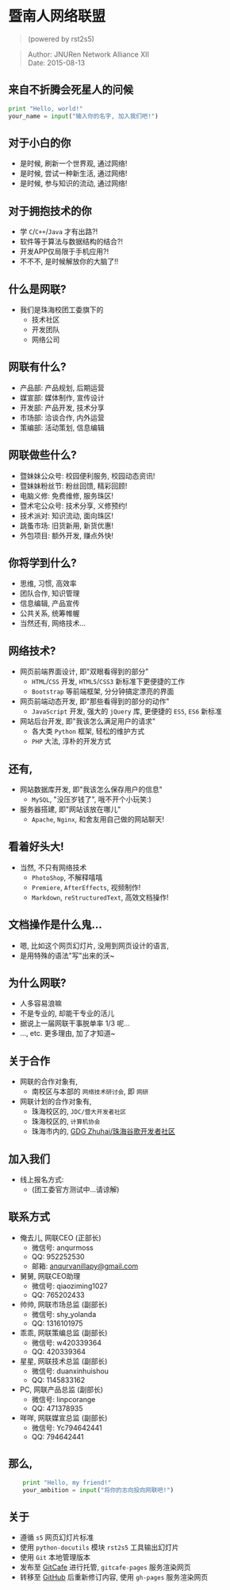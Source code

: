 暨南人网络联盟
==============

> (powered by rst2s5)  

> Author: JNURen Network Alliance XII  
> Date: 2015-08-13

来自不折腾会死星人的问候
------------------------

```python
print "Hello, world!"
your_name = input("输入你的名字, 加入我们吧!")
```

对于小白的你
------------

- 是时候, 刷新一个世界观, 通过网络!
- 是时候, 尝试一种新生活, 通过网络!
- 是时候, 参与知识的流动, 通过网络!

对于拥抱技术的你
----------------

- 学 `C`/`C++`/`Java` 才有出路?!
- 软件等于算法与数据结构的结合?!
- 开发APP仅局限于手机应用?!
- 不不不, 是时候解放你的大脑了!!

什么是网联?
-----------

- 我们是珠海校团工委旗下的
    + 技术社区
    + 开发团队
    + 网络公司

网联有什么?
-----------

- 产品部: 产品规划, 后期运营
- 媒宣部: 媒体制作, 宣传设计
- 开发部: 产品开发, 技术分享
- 市场部: 洽谈合作, 内外运营
- 策编部: 活动策划, 信息编辑

网联做些什么?
-------------

- 暨妹妹公众号: 校园便利服务, 校园动态资讯!
- 暨妹妹粉丝节: 粉丝回馈, 精彩回顾!
- 电脑义修: 免费维修, 服务珠区!
- 暨术宅公众号: 技术分享, 义修预约!
- 技术派对: 知识流动, 面向珠区!
- 跳蚤市场: 旧货新用, 新货优惠!
- 外包项目: 额外开发, 赚点外快!

你将学到什么?
-------------

- 思维, 习惯, 高效率
- 团队合作, 知识管理
- 信息编辑, 产品宣传
- 公共关系, 统筹帷幄
- 当然还有, 网络技术...

网络技术?
---------

- 网页前端界面设计, 即"双眼看得到的部分"
    + `HTML`/`CSS` 开发, `HTML5`/`CSS3` 新标准下更便捷的工作
    + `Bootstrap` 等前端框架, 分分钟搞定漂亮的界面
- 网页前端动态开发, 即"那些看得到的部分的动作"
    + `JavaScript` 开发, 强大的 `jQuery` 库, 更便捷的 `ES5`, `ES6` 新标准
- 网站后台开发, 即"我该怎么满足用户的请求"
    + 各大类 `Python` 框架, 轻松的维护方式
    + `PHP` 大法, 淳朴的开发方式

还有,
-----

- 网站数据库开发, 即"我该怎么保存用户的信息"
    + `MySQL`, "没压岁钱了", 哦不开个小玩笑:)
- 服务器搭建, 即"网站该放在哪儿"
    + `Apache`, `Nginx`, 和舍友用自己做的网站聊天!

看着好头大!
-----------

- 当然, 不只有网络技术
    + `PhotoShop`, 不解释嘻嘻
    + `Premiere`, `AfterEffects`, 视频制作!
    + `Markdown`, `reStructuredText`, 高效文档操作!

文档操作是什么鬼...
-------------------

- 嗯, 比如这个网页幻灯片, 没用到网页设计的语言,
- 是用特殊的语法"写"出来的沃~

为什么网联?
-----------

- 人多容易浪嘛
- 不是专业的, 却能干专业的活儿
- 据说上一届网联干事脱单率 1/3 呢...
- ..., etc. 更多理由, 加了才知道~

关于合作
--------

- 网联的合作对象有,
    + 南校区与本部的 `网络技术研讨会`, 即 `网研`
- 网联计划的合作对象有,
    + 珠海校区的, `JDC/暨大开发者社区`
    + 珠海校区的, `计算机协会`
    + 珠海市内的, [GDG Zhuhai/珠海谷歌开发者社区](http://blog.zhgdg.org/)

加入我们
--------

- 线上报名方式:
    + (团工委官方测试中...请谅解)

联系方式
--------

- 俺去儿, 网联CEO (正部长)
    + 微信号: anqurmoss
    + QQ: 952252530
    + 邮箱: [anqurvanillapy@gmail.com](mailto:anqurvanillapy@gmail.com)
- 舅舅, 网联CEO助理
    + 微信号: qiaoziming1027
    + QQ: 765202433
- 帅帅, 网联市场总监 (副部长)
    + 微信号: shy_yolanda
    + QQ: 1316101975
- 乖乖, 网联策编总监 (副部长)
    + 微信号: w420339364
    + QQ: 420339364
- 星星, 网联技术总监 (副部长)
    + 微信号: duanxinhuishou
    + QQ: 1145833162
- PC, 网联产品总监 (副部长)
    + 微信号: linpcorange
    + QQ: 471378935
- 咩咩, 网联媒宣总监 (副部长)
    + 微信号: Yc794642441
    + QQ: 794642441

那么,
-----

```python
    print "Hello, my friend!"
    your_ambition = input("将你的志向投向网联吧!")
```

关于
----

- 遵循 `s5` 网页幻灯片标准
- 使用 `python-docutils` 模块 `rst2s5` 工具输出幻灯片
- 使用 `Git` 本地管理版本
- 发布至 [GitCafe](https://gitcafe.com/) 进行托管, `gitcafe-pages` 服务渲染网页
- 转移至 [GitHub](https://github.com/) 后重新修订内容, 使用 `gh-pages` 服务渲染网页